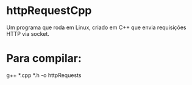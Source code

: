 # httpRequestCpp

Um programa que roda em Linux, criado em C++ que envia requisições HTTP via socket.

# Para compilar:
g++ *.cpp *.h -o httpRequests
